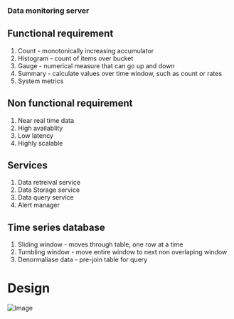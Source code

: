 ### Data monitoring server

## Functional requirement
1. Count - monotonically increasing accumulator
2. Histogram - count of items over bucket
3. Gauge - numerical measure that can go up and down
4. Summary - calculate values over time window, such as count or rates
5. System metrics


## Non functional requirement
1. Near real time data
2. High availablity
3. Low latency
4. Highly scalable


## Services
1. Data retreival service
2. Data Storage service
3. Data query service
4. Alert manager

## Time series database
1. Sliding window - moves through table, one row at a time
2. Tumbling window - move entire window to next non overlaping window
3. Denormaliase data - pre-join table for query


# Design
![Image](https://github.com/impradeeparya/system-design-hld/blob/main/data-monitoring-server/data-monitoring-server.png)

